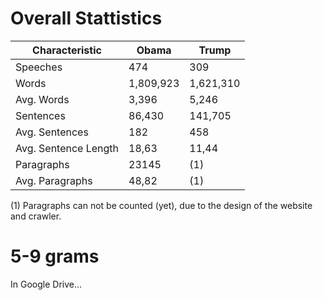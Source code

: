 # Overall Stattistics

Characteristic | Obama | Trump
---|---|---
Speeches | 474 | 309
Words | 1,809,923|1,621,310
Avg. Words| 3,396|5,246
Sentences|86,430|141,705
Avg. Sentences|182|458
Avg. Sentence Length|18,63|11,44
Paragraphs|23145|(1)
Avg. Paragraphs|48,82|(1)

(1) Paragraphs can not be counted (yet), due to the design of the website and crawler.

#  5-9 grams
In Google Drive...
